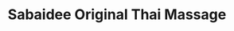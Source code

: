 ---
title: "Sabaidee Original Thai Massage"
url: /barry/sabaidee-original-thai-massage/
shop: Massage
---
